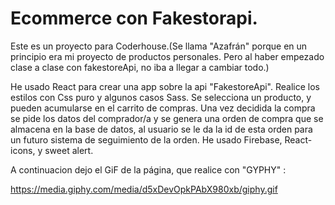 # Ecommerce con Fakestorapi.

Este es un proyecto para Coderhouse.(Se llama "Azafrán" porque en un principio era mi proyecto de productos personales. Pero al haber empezado clase a clase con fakestoreApi, no iba a llegar a cambiar todo.)

He usado React para crear una app sobre la api "FakestoreApi".
Realice los estilos con Css puro y algunos casos Sass.
Se selecciona un producto, y pueden acumularse en el carrito de compras. Una vez decidida la compra se pide los datos del comprador/a y se genera una orden de compra que se almacena en la base de datos, al usuario se le da la id de esta orden para un futuro sistema de seguimiento de la orden.
He usado Firebase, React-icons, y sweet alert.

A continuacion dejo el GiF de la página, que realice con "GYPHY" :

https://media.giphy.com/media/d5xDevOpkPAbX980xb/giphy.gif

